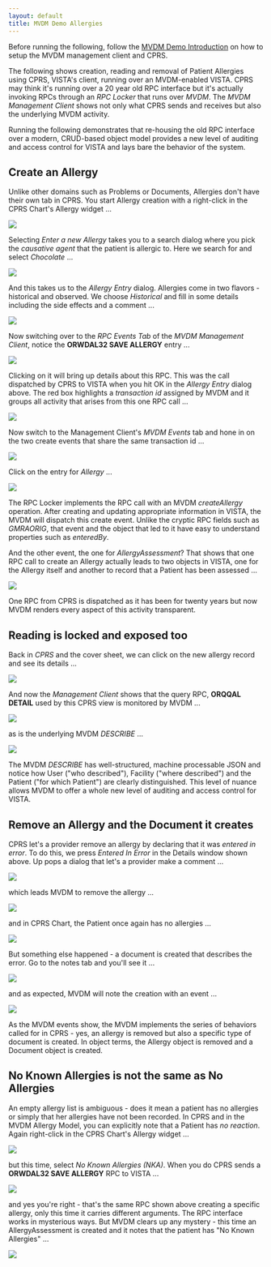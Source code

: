 ```yaml
---
layout: default
title: MVDM Demo Allergies
---
```


Before running the following, follow the [MVDM Demo Introduction](http://vistadataproject.info/demo/) on how to setup the MVDM management client and CPRS. 

The following shows creation, reading and removal of Patient Allergies using CPRS, VISTA's client, running over an MVDM-enabled VISTA. CPRS may think it's running over a 20 year old RPC interface but it's actually invoking RPCs through an _RPC Locker_ that runs over _MVDM_. The _MVDM Management Client_ shows not only what CPRS sends and receives but also the underlying MVDM activity.

Running the following demonstrates that re-housing the old RPC interface over a modern, CRUD-based object model provides a new level of auditing and access control for VISTA and lays bare the behavior of the system.

## Create an Allergy

Unlike other domains such as Problems or Documents, Allergies don't have their own tab in CPRS. You start Allergy creation with a right-click in the CPRS Chart's Allergy widget ...

![](images/allergies/CPRS/allergy-option-select.png)

Selecting _Enter a new Allergy_ takes you to a search dialog where you pick the _causative agent_ that the patient is allergic to. Here we search for and select _Chocolate_ ...

![](images/allergies/CPRS/allergy-search-chocolate.png)

And this takes us to the _Allergy Entry_ dialog. Allergies come in two flavors - historical and observed. We choose _Historical_ and fill in some details including the side effects and a comment ...

![](images/allergies/CPRS/allergy-create-chocolate-h.png)

Now switching over to the _RPC Events Tab_ of the _MVDM Management Client_, notice the **ORWDAL32 SAVE ALLERGY** entry ...

![](images/allergies/management-client/allergy-mc-ORWDAL32-1.png)

Clicking on it will bring up details about this RPC. This was the call dispatched by CPRS to VISTA when you hit OK in the _Allergy Entry_ dialog above. The red box highlights a _transaction id_ assigned by MVDM and it groups all activity that arises from this one RPC call ...

![](images/allergies/management-client/allergy-mc-ORWDAL32-SAVE-ALLERGY-h.png)

Now switch to the Management Client's _MVDM Events_ tab and hone in on the two create events that share the same transaction id ...

![](images/allergies/management-client/allergy-mc-list-alnas-h.png)

Click on the entry for _Allergy_ ...

![](images/allergies/management-client/allergy-mc-create-allergy-h.png)

The RPC Locker implements the RPC call with an MVDM _createAllergy_ operation. After creating and updating appropriate information in VISTA, the MVDM will dispatch this create event. Unlike the cryptic RPC fields such as _GMRAORIG_, that event and the object that led to it have easy to understand properties such as _enteredBy_.

And the other event, the one for _AllergyAssessment_? That shows that one RPC call to create an Allergy actually leads to two objects in VISTA, one for the Allergy itself and another to record that a Patient has been assessed ...

![](images/allergies/management-client/allergy-mc-create-assessment-h.png)

One RPC from CPRS is dispatched as it has been for twenty years but now MVDM renders every aspect of this activity transparent.

## Reading is locked and exposed too

Back in _CPRS_ and the cover sheet, we can click on the new allergy record and see its details ...

![](images/allergies/CPRS/allergy-cprs-detail-h.png)

And now the _Management Client_ shows that the query RPC, **ORQQAL DETAIL** used by this CPRS view is monitored by MVDM ...

![](images/allergies/management-client/allergy-mc-orqqal-detail-h.png)

as is the underlying MVDM _DESCRIBE_ ...

![](images/allergies/management-client/allergy-mc-describe-h.png)

The MVDM _DESCRIBE_ has well-structured, machine processable JSON and notice how User ("who described"), Facility ("where described") and the Patient ("for which Patient") are clearly distinguished. This level of nuance allows MVDM to offer a whole new level of auditing and access control for VISTA.

## Remove an Allergy and the Document it creates

CPRS let's a provider remove an allergy by declaring that it was _entered in error_. To do this, we press _Entered In Error_ in the Details window shown above. Up pops a dialog that let's a provider make a comment ...

![](images/allergies/CPRS/allergy-cprs-eie-h.png)

which leads MVDM to remove the allergy ...

![](images/allergies/management-client/allergy-mc-mvdm-eie-h.png)

and in CPRS Chart, the Patient once again has no allergies ...

![](images/allergies/CPRS/allergy-cprs-empty-start.png)

But something else happened - a document is created that describes the error. Go to the notes tab and you'll see it ...

![](images/allergies/CPRS/allergy-cprs-document-eie-h.png)

and as expected, MVDM will note the creation with an event ...

![](images/allergies/management-client/allergy-mc-eie-document-create-details-h.png)

As the MVDM events show, the MVDM implements the series of behaviors called for in CPRS - yes, an allergy is removed but also a specific type of document is created. In object terms, the Allergy object is removed and a Document object is created.

## No Known Allergies is not the same as No Allergies

An empty allergy list is ambiguous - does it mean a patient has no allergies or simply that her allergies have not been recorded. In CPRS and in the MVDM Allergy Model, you can explicitly note that a Patient has _no reaction_. Again right-click in the CPRS Chart's Allergy widget ...

![](images/allergies/CPRS/allergy-option-select.png)

but this time, select _No Known Allergies (NKA)_. When you do CPRS sends a **ORWDAL32 SAVE ALLERGY** RPC to VISTA ...

![](images/allergies/management-client/allergy-mc-rpc-nka.png)

and yes you're right - that's the same RPC shown above creating a specific allergy, only this time it carries different arguments. The RPC interface works in mysterious ways. But MVDM clears up any mystery - this time an AllergyAssessment is created and it notes that the patient has "No Known Allergies" ...

![](images/allergies/management-client/allergy-mc-allergy-assess-nka.png)  
